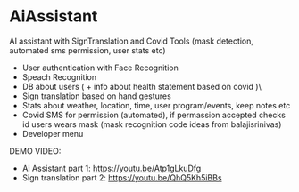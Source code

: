 # AiAssistant
AI assistant with SignTranslation and Covid Tools (mask detection, automated sms permission, user stats etc)
- User authentication with Face Recognition
- Speach Recognition 
- DB about users ( + info about health statement based on covid )\
- Sign translation based on hand gestures
- Stats about weather, location, time, user program/events, keep notes etc
- Covid SMS for permission (automated), if permassion accepted checks id users wears mask (mask recognition code ideas from balajisrinivas)
- Developer menu

DEMO VIDEO:
- Ai Assistant part 1: https://youtu.be/Atp1gLkuDfg
- Sign translation part 2: https://youtu.be/QhQ5Kh5iBBs
